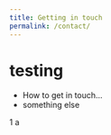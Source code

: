 ```yaml
---
title: Getting in touch
permalink: /contact/
---
```


# testing
- How to get in touch...
- something else



1
a
